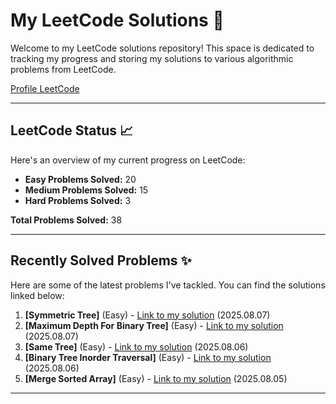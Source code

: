 # My LeetCode Solutions 🚀

Welcome to my LeetCode solutions repository! This space is dedicated to tracking my progress and storing my solutions to various algorithmic problems from LeetCode.

[Profile LeetCode](https://leetcode.com/u/L4yoos/)

---

## LeetCode Status 📈

Here's an overview of my current progress on LeetCode:
    
* **Easy Problems Solved:** 20
* **Medium Problems Solved:** 15
* **Hard Problems Solved:** 3
    
**Total Problems Solved:** 38
    

---

## Recently Solved Problems ✨

Here are some of the latest problems I've tackled. You can find the solutions linked below:
    
1.  **[Symmetric Tree]** (Easy) - [Link to my solution](https://github.com/L4yoos/leetcode/blob/main/101_SymmetricTree_Easy/Solution.java) (2025.08.07)
2.  **[Maximum Depth For Binary Tree]** (Easy) - [Link to my solution](https://github.com/L4yoos/leetcode/blob/main/104_MaximumDepthForBinaryTree_Easy/Solution.java) (2025.08.07)
3.  **[Same Tree]** (Easy) - [Link to my solution](https://github.com/L4yoos/leetcode/blob/main/100_SameTree_Easy/Solution.java) (2025.08.06)
4.  **[Binary Tree Inorder Traversal]** (Easy) - [Link to my solution](https://github.com/L4yoos/leetcode/blob/main/94_BinaryTreeInorderTraversal_Easy/Solution.java) (2025.08.06)
5.  **[Merge Sorted Array]** (Easy) - [Link to my solution](https://github.com/L4yoos/leetcode/blob/main/88_MergeSortedArray_Easy/Solution.java) (2025.08.05)
    
---
